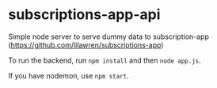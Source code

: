 # subscriptions-app-api

Simple node server to serve dummy data to subscription-app (https://github.com/lilawren/subscriptions-app)

To run the backend, run `npm install` and then `node app.js`.

If you have nodemon, use `npm start`.

